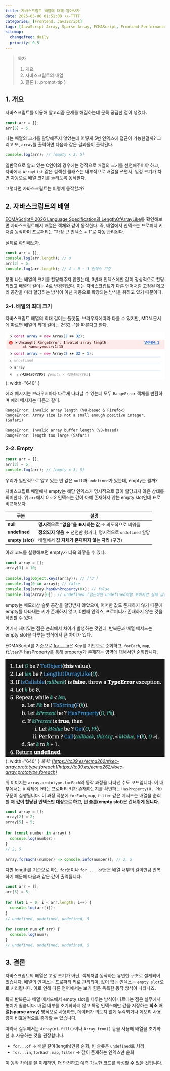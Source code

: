 ```yaml
---
title: 자바스크립트 배열에 대해 알아보자
date: 2025-05-06 01:51:00 +/-TTTT
categories: [Frontend, JavaScript]
tags: [JavaScript Array, Sparse Array, ECMAScript, Frontend Performance, Browser Internals]
sitemap:
  changefreq: daily
  priority: 0.5
---
```


> 목차
> 1. 개요
> 2. 자바스크립트의 배열
> 3. 결론
{: .prompt-tip }

## 1. 개요

자바스크립트를 이용해 알고리즘 문제를 해결하는데 문득 궁금한 점이 생겼다.

```js
const arr = [];
arr[5] = 5;
```

나는 배열의 크기를 할당해주지 않았는데 어떻게 5번 인덱스에 접근이 가능한걸까? 그리고 또, `array`를 출력하면 다음과 같은 결과물이 출력된다.

```js
console.log(arr); // [empty x 3, 5]
```

일반적으로 알고 있는 C언어의 경우에는 정적으로 배열의 크기를 선언해주어야 하고, 자바에서 `ArrayList` 같은 컬렉션 클래스는 내부적으로 배열을 쓰면서, 일정 크기가 차면 자동으로 배열 크기를 늘리도록 동작한다.

그렇다면 자바스크립트는 어떻게 동작할까?

## 2. 자바스크립트의 배열

[ECMAScript® 2026 Language Specification의 LengthOfArrayLike](https://tc39.es/ecma262/#sec-lengthofarraylike)를 확인해보면 자바스크립트에서 배열은 객체와 같이 동작한다. 즉, 배열에서 인덱스는 프로퍼티 키처럼 동작하며 프로퍼티는 "가장 큰 인덱스 + 1"로 자동 관리된다.

실제로 확인해보자.

```js
const arr = [];
console.log(arr.length); // 0
arr[3] = 5;
console.log(arr.length); // 4 → 0 ~ 3 인덱스 기준
```

분명 나는 배열의 크기를 할당해주지 않았는데, 3번째 인덱스에만 값이 정상적으로 할당되었고 배열의 길이는 4로 변경되었다. 이는 자바스크립트가 다른 언어처럼 고정된 메모리 공간을 미리 할당하는 방식이 아닌 자동으로 확장되는 방식을 취하고 있기 때문이다.

### 2-1. 배열의 최대 크기

자바스크립트 배열의 최대 길이는 플랫폼, 브라우저에따라 다를 수 있지만, MDN 문서에 따르면 배열의 최대 길이는 2^32 -1을 따른다고 한다.

![Array Maximum Length](assets/img/writing/19/array_maximum_length.png){: width="640" }

에러 메시지는 브라우저마다 다르게 나타날 수 있는데 모두 `RangeError` 객체를 반환하며 에러 메시지는 다음과 같다.

```
RangeError: invalid array length (V8-based & Firefox)
RangeError: Array size is not a small enough positive integer. (Safari)

RangeError: Invalid array buffer length (V8-based)
RangeError: length too large (Safari)
```

### 2-2. Empty

```js
const arr = [];
arr[3] = 5;
console.log(arr); // [empty x 3, 5]
```

우리가 일반적으로 알고 있는 빈 값은 `null`과 `undefined`가 있는데, empty는 뭘까?

자바스크립트 배열에서 empty는 해당 인덱스가 명시적으로 값이 할당되지 않은 상태를 의미한다. 위 `arr`에서 0 ~ 2 인덱스는 값이 아예 존재하지 않는 empty slot인데 표로 비교해보자.

| 구분 | 설명 |
| --- | --- |
| **null** | **명시적으로 “없음”을 표시하는 값** → 의도적으로 비워둠 |
| **undefined** | **정의되지 않음** → 선언만 했거나, 명시적으로 `undefined` 할당 |
| **empty (slot)** | 배열에서 **값 자체가 존재하지 않는 자리** (구멍) |

아래 코드를 실행해보면 empty가 더욱 와닿을 수 있다.

```js
const array = [];
array[3] = 10;

console.log(Object.keys(array)); // ['3']
console.log(0 in array); // false
console.log(array.hasOwnProperty(0)); // false
console.log(array[0]); // undefined (접근하면 undefined처럼 보이지만 실제 값은 없음)
```

empty는 메모리상 슬롯 공간을 할당받지 않았으며, 어떠한 값도 존재하지 않기 때문에 empty를 나타내는 키가 존재하지 않고, 0번째 인덱스, 프로퍼티가 존재하지 않는 것을 확인할 수 있다.

여기서 재미있는 점은 순회에서 차이가 발생하는 것인데, 반복문과 배열 메서드는 empty slot을 다루는 방식에서 큰 차이가 있다.

ECMAScript를 기준으로 [for … in](https://tc39.es/ecma262/#sec-for-in-iterator-objects)은 Key를 기반으로 순회하고, `forEach`, `map`, `filter`은 hasProperty를 통해 property가 존재하는 영역에 대해서만 순회합니다.

![forEach Operation Process](assets/img/writing/19/forEach_operation_code.png){: width="640" }
_출처: [https://tc39.es/ecma262/#sec-array.prototype.foreach](https://tc39.es/ecma262/#sec-array.prototype.foreach)_

위 이미지는 `array.prototype.forEach`의 동작 과정을 나타낸 수도 코드입니다. 이 내부에서는 `O` 객체에 `P`라는 프로퍼티 키가 존재하는지를 확인하는 `HasProperty(O, Pk)` 구문이 실행됩니다. 이 과정 덕분에 `forEach`, `map`, `filter` 같은 메서드는 배열을 순회할 때 **값이 할당된 인덱스만 대상으로 하고, 빈 슬롯(empty slot)은 건너뛰게 됩니다**.

```js
const array = [];
array[2] = 2;
array[5] = 5;

for (const number in array) {
  console.log(number);
}
// 2, 5

array.forEach((number) => console.info(number)); // 2, 5
```

다만 length를 기준으로 하는 `for`문이나 `for ... of`문은 배열 내부의 길이만큼 반복하기 때문에 다음과 같은 값이 출력됩니다.

```js
const arr = [];
arr[3] = 5;

for (let i = 0; i < arr.length; i++) {
  console.log(arr[i]);
}
// undefined, undefined, undefined, 5

for (const num of arr) {
  console.log(num);
}
// undefined, undefined, undefined, 5
```

## 3. 결론

자바스크립트의 배열은 고정 크기가 아닌, 객체처럼 동작하는 유연한 구조로 설계되어 있습니다. 배열의 인덱스는 프로퍼티 키로 관리되며, 값이 없는 인덱스는 `empty slot`으로 처리됩니다. 이로 인해 다른 언어에서는 보기 힘든 독특한 동작 방식이 나타나죠.

특히 반복문과 배열 메서드에서 empty slot을 다루는 방식이 다르다는 점은 실무에서 놓치기 쉽습니다. 배열 내부를 초기화하지 않고 특정 인덱스에만 값을 저장하는 **희소 배열(sparse array)** 방식으로 사용하면, 데이터가 의도치 않게 누락되거나 메모리 사용량이 비효율적으로 증가할 수 있습니다.

따라서 실무에서는 `Array(n).fill()`이나 `Array.from()` 등을 사용해 배열을 초기화한 후 사용하는 것을 권장합니다.

- `for...of` → 배열 길이(length)만큼 순회, 빈 슬롯은 `undefined`로 처리
- `for...in`, `forEach`, `map`, `filter` → 값이 존재하는 인덱스만 순회

이 동작 차이를 잘 이해하면, 더 안전하고 예측 가능한 코드를 작성할 수 있을 것입니다.
